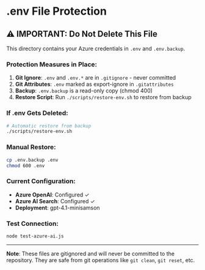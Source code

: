 # .env File Protection

## ⚠️ IMPORTANT: Do Not Delete This File

This directory contains your Azure credentials in `.env` and `.env.backup`.

### Protection Measures in Place:

1. **Git Ignore**: `.env` and `.env.*` are in `.gitignore` - never committed
2. **Git Attributes**: `.env` marked as export-ignore in `.gitattributes`
3. **Backup**: `.env.backup` is a read-only copy (chmod 400)
4. **Restore Script**: Run `./scripts/restore-env.sh` to restore from backup

### If .env Gets Deleted:

```bash
# Automatic restore from backup
./scripts/restore-env.sh
```

### Manual Restore:

```bash
cp .env.backup .env
chmod 600 .env
```

### Current Configuration:

- **Azure OpenAI**: Configured ✓
- **Azure AI Search**: Configured ✓
- **Deployment**: gpt-4.1-minisamson

### Test Connection:

```bash
node test-azure-ai.js
```

---

**Note**: These files are gitignored and will never be committed to the repository. They are safe from git operations like `git clean`, `git reset`, etc.
